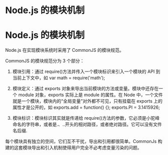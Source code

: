 # Node.js 的模块机制


# Node.js 的模块机制

Node.js 在实现模块系统时采用了 CommonJS 的模块规范。

CommonJS 的模块规范分为 3 个部分：

1. 模块引用：通过 require()方法并传入一个模块标识来引入一个模块的 API 到当前上下文中，如 var math = require('math');

2. 模块定义：通过 exports 对象来导出当前模块的方法或变量。模块中还存在一个 module 对象，exports 实际上是 module 的属性。在 Node 中，一个文件就是一个模块，模块内的“全局变量”对外都不可见，只有挂载在 exports 上的属性才是公开的，如 exports.add = function() {}; exports.PI = 3.1415926;

3. 模块标识：模块标识其实就是传递给 require()方法的参数，它必须是小驼峰命名的字符串，或者是.、..开头的相对路径，或者绝对路径。它可以没有文件名后缀.

每个模块具有独立的空间，它们互不干扰，导出和引用都很简单。CommonJs 构建的这套模块导出和引入机制使得用户完全不必考虑变量污染的问题。

